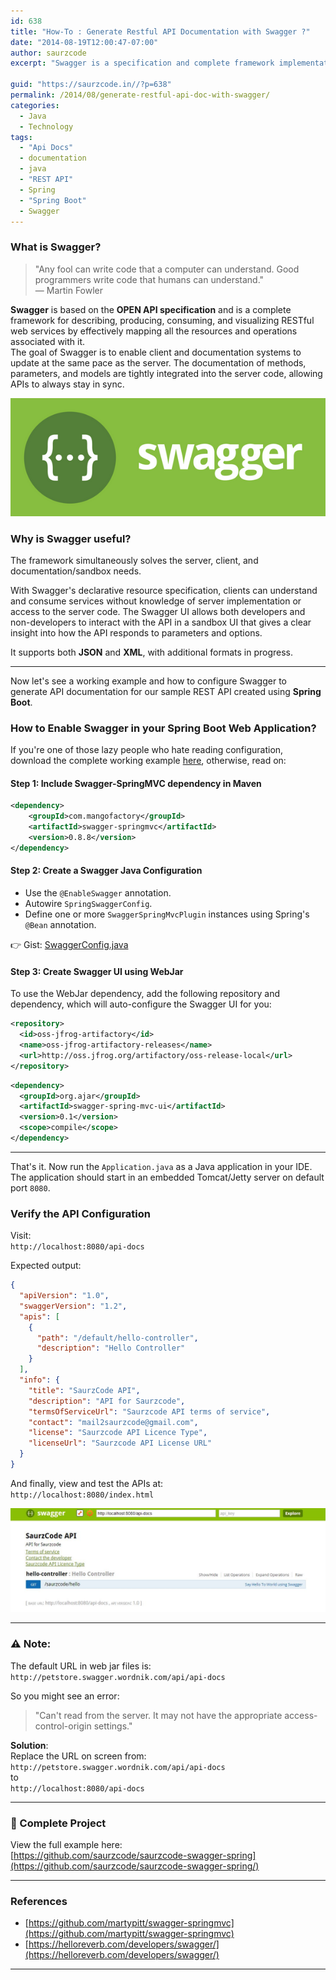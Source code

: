 ```yaml
---
id: 638
title: "How-To : Generate Restful API Documentation with Swagger ?"
date: "2014-08-19T12:00:47-07:00"
author: saurzcode
excerpt: "Swagger is a specification and complete framework implementation for describing, producing, consuming, and visualizing RESTful web services. The goal of Swagger is to enable client and documentation systems to update at the same pace as the server. The documentation of methods, parameters, and models are tightly integrated into the server code, allowing APIs to always stay in sync."

guid: "https://saurzcode.in//?p=638"
permalink: /2014/08/generate-restful-api-doc-with-swagger/
categories:
  - Java
  - Technology
tags:
  - "Api Docs"
  - documentation
  - java
  - "REST API"
  - Spring
  - "Spring Boot"
  - Swagger
---
```


### What is Swagger?

> "Any fool can write code that a computer can understand. Good programmers write code that humans can understand."  
> — Martin Fowler

**Swagger** is based on the **OPEN API specification** and is a complete framework for describing, producing, consuming, and visualizing RESTful web services by effectively mapping all the resources and operations associated with it.  
The goal of Swagger is to enable client and documentation systems to update at the same pace as the server. The documentation of methods, parameters, and models are tightly integrated into the server code, allowing APIs to always stay in sync.
<!--more-->
![Swagger](/assets/uploads/2014/08/swagger-logo-horizontal.png)

### Why is Swagger useful?

The framework simultaneously solves the server, client, and documentation/sandbox needs.

With Swagger's declarative resource specification, clients can understand and consume services without knowledge of server implementation or access to the server code. The Swagger UI allows both developers and non-developers to interact with the API in a sandbox UI that gives a clear insight into how the API responds to parameters and options.

It supports both **JSON** and **XML**, with additional formats in progress.

---

Now let's see a working example and how to configure Swagger to generate API documentation for our sample REST API created using **Spring Boot**.

### How to Enable Swagger in your Spring Boot Web Application?

If you're one of those lazy people who hate reading configuration, download the complete working example [here](https://github.com/saurzcode/saurzcode-swagger-spring), otherwise, read on:

#### Step 1: Include Swagger-SpringMVC dependency in Maven

```xml
<dependency>
    <groupId>com.mangofactory</groupId>
    <artifactId>swagger-springmvc</artifactId>
    <version>0.8.8</version>
</dependency>
```

#### Step 2: Create a Swagger Java Configuration

- Use the `@EnableSwagger` annotation.
- Autowire `SpringSwaggerConfig`.
- Define one or more `SwaggerSpringMvcPlugin` instances using Spring's `@Bean` annotation.

👉 Gist: [SwaggerConfig.java](https://gist.github.com/saurzcode/9dcee7110707ff996784/)

#### Step 3: Create Swagger UI using WebJar

To use the WebJar dependency, add the following repository and dependency, which will auto-configure the Swagger UI for you:

```xml
<repository>
  <id>oss-jfrog-artifactory</id>
  <name>oss-jfrog-artifactory-releases</name>
  <url>http://oss.jfrog.org/artifactory/oss-release-local</url>
</repository>
```

```xml
<dependency>
  <groupId>org.ajar</groupId>
  <artifactId>swagger-spring-mvc-ui</artifactId>
  <version>0.1</version>
  <scope>compile</scope>
</dependency>
```

---

That's it. Now run the `Application.java` as a Java application in your IDE. The application should start in an embedded Tomcat/Jetty server on default port `8080`.

### Verify the API Configuration

Visit:  
`http://localhost:8080/api-docs`

Expected output:

```json
{
  "apiVersion": "1.0",
  "swaggerVersion": "1.2",
  "apis": [
    {
      "path": "/default/hello-controller",
      "description": "Hello Controller"
    }
  ],
  "info": {
    "title": "SaurzCode API",
    "description": "API for Saurzcode",
    "termsOfServiceUrl": "Saurzcode API terms of service",
    "contact": "mail2saurzcode@gmail.com",
    "license": "Saurzcode API Licence Type",
    "licenseUrl": "Saurzcode API License URL"
  }
}
```

And finally, view and test the APIs at:  
`http://localhost:8080/index.html`

![Swagger: API Doc for RESTful API](/assets/uploads/2014/08/swaggerjpg.jpg)

---

### ⚠️ Note:

The default URL in web jar files is:  
`http://petstore.swagger.wordnik.com/api/api-docs`

So you might see an error:  
> "Can't read from the server. It may not have the appropriate access-control-origin settings."

**Solution**:  
Replace the URL on screen from:  
`http://petstore.swagger.wordnik.com/api/api-docs`  
to  
`http://localhost:8080/api-docs`

---

### 🔗 Complete Project

View the full example here:  
[https://github.com/saurzcode/saurzcode-swagger-spring](https://github.com/saurzcode/saurzcode-swagger-spring/)

---

### References

- [https://github.com/martypitt/swagger-springmvc](https://github.com/martypitt/swagger-springmvc)
- [https://helloreverb.com/developers/swagger/](https://helloreverb.com/developers/swagger/)

---
